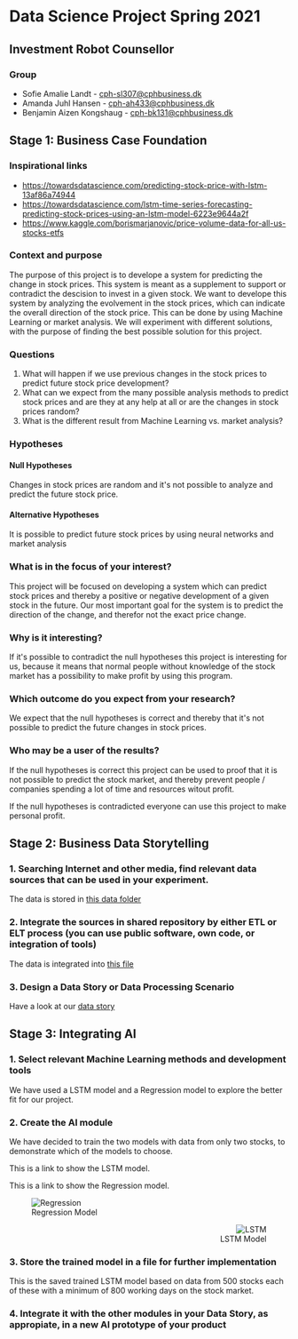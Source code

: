 # Data Science Project Spring 2021

## Investment Robot Counsellor

### Group

- Sofie Amalie Landt - cph-sl307@cphbusiness.dk
- Amanda Juhl Hansen - cph-ah433@cphbusiness.dk
- Benjamin Aizen Kongshaug - cph-bk131@cphbusiness.dk

## Stage 1: Business Case Foundation

### Inspirational links

- https://towardsdatascience.com/predicting-stock-price-with-lstm-13af86a74944
- https://towardsdatascience.com/lstm-time-series-forecasting-predicting-stock-prices-using-an-lstm-model-6223e9644a2f
- https://www.kaggle.com/borismarjanovic/price-volume-data-for-all-us-stocks-etfs

### Context and purpose

The purpose of this project is to develope a system for predicting the change in stock prices. This system is meant as a supplement to support or contradict the descision to invest in a given stock. We want to develope this system by analyzing the evolvement in the stock prices, which can indicate the overall direction of the stock price. This can be done by using Machine Learning or market analysis. We will experiment with different solutions, with the purpose of finding the best possible solution for this project.

### Questions

1. What will happen if we use previous changes in the stock prices to predict future stock price development?
2. What can we expect from the many possible analysis methods to predict stock prices and are they at any help at all or are the changes in stock prices random?
3. What is the different result from Machine Learning vs. market analysis?

### Hypotheses

#### Null Hypotheses

Changes in stock prices are random and it's not possible to analyze and predict the future stock price.

#### Alternative Hypotheses

It is possible to predict future stock prices by using neural networks and market analysis

### What is in the focus of your interest?

This project will be focused on developing a system which can predict stock prices and thereby a positive or negative development of a given stock in the future. Our most important goal for the system is to predict the direction of the change, and therefor not the exact price change.

### Why is it interesting?

If it's possible to contradict the null hypotheses this project is interesting for us, because it means that normal people without knowledge of the stock market has a possibility to make profit by using this program.

### Which outcome do you expect from your research?

We expect that the null hypotheses is correct and thereby that it's not possible to predict the future changes in stock prices.

### Who may be a user of the results?

If the null hypotheses is correct this project can be used to proof that it is not possible to predict the stock market, and thereby prevent people / companies spending a lot of time and resources witout profit.

If the null hypotheses is contradicted everyone can use this project to make personal profit.

## Stage 2: Business Data Storytelling

### 1. Searching Internet and other media, find relevant data sources that can be used in your experiment.

The data is stored in [this data folder](https://github.com/kongshaug/DS_big_project/tree/main/data)

### 2. Integrate the sources in shared repository by either ETL or ELT process (you can use public software, own code, or integration of tools)

The data is integrated into [this file](https://github.com/kongshaug/DS_big_project/blob/main/Stage_2.ipynb)

### 3. Design a Data Story or Data Processing Scenario 

Have a look at our [data story](https://github.com/kongshaug/DS_big_project/blob/main/DataStory.pdf)

## Stage 3: Integrating AI

### 1. Select relevant Machine Learning methods and development tools

We have used a LSTM model and a Regression model to explore the better fit for our project.

### 2. Create the AI module

We have decided to train the two models with data from only two stocks, to demonstrate which of the models to choose.

This is a link to show the LSTM model.

This is a link to show the Regression model.

<figure width="480" height="300" align="left">
  <img src="https://user-images.githubusercontent.com/47500265/118144399-b2f5ea00-b40c-11eb-9f39-bfba70cf86ff.png" alt="Regression"/>
  <figcaption>Regression Model</figcaption>
</figure>

<figure width="480" height="300" align="right">
  <img src="https://user-images.githubusercontent.com/47500265/118145758-38c66500-b40e-11eb-84dc-4fc33238ac81.png" alt="LSTM"/>
  <figcaption>LSTM Model</figcaption>
</figure>
                                                                                   








### 3. Store the trained model in a file for further implementation

This is the saved trained LSTM model based on data from 500 stocks each of these with a minimum of 800 working days on the stock market.

### 4. Integrate it with the other modules in your Data Story, as appropiate, in a new AI prototype of your product




